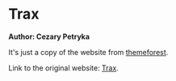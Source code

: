 # Trax
**Author: Cezary Petryka**

It's just a copy of the website from [themeforest](https://themeforest.net/). 

Link to the original website: [Trax](https://trax.acrothemes.com/bootstrap-v5/single-index-video.html).
